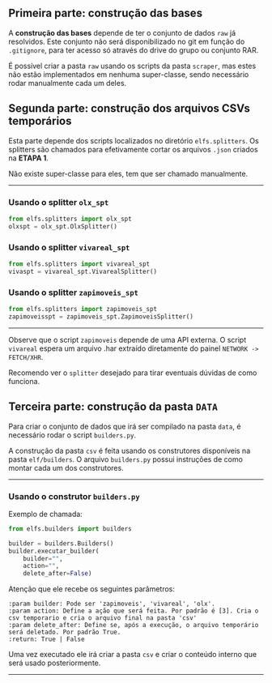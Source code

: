 ## Primeira parte: construção das bases
A **construção das bases** depende de ter o conjunto de dados ```raw``` já resolvidos. Este conjunto não será disponibilizado no git em função do ```.gitignore```, para ter acesso só através do drive do grupo ou conjunto RAR.

É possível criar a pasta ```raw``` usando os scripts da pasta ```scraper```, mas estes não estão implementados em nenhuma super-classe, sendo necessário rodar manualmente cada um deles.

## Segunda parte: construção dos arquivos CSVs temporários

Esta parte depende dos scripts localizados no diretório ```elfs.splitters```. Os splitters são chamados para efetivamente cortar os arquivos ```.json``` criados na **ETAPA 1**.

Não existe super-classe para eles, tem que ser chamado manualmente.

---
### Usando o splitter ```olx_spt```
```python
from elfs.splitters import olx_spt
olxspt = olx_spt.OlxSplitter()
```

### Usando o splitter ```vivareal_spt```
```python
from elfs.splitters import vivareal_spt
vivaspt = vivareal_spt.VivarealSplitter()
```

### Usando o splitter ```zapimoveis_spt```
```python
from elfs.splitters import zapimoveis_spt
zapimoveisspt = zapimoveis_spt.ZapimoveisSplitter()
```
---

Observe que o script ```zapimoveis``` depende de uma API externa. O script ```vivareal``` espera um arquivo .har extraído diretamente do painel ```NETWORK -> FETCH/XHR```.

Recomendo ver o ```splitter``` desejado para tirar eventuais dúvidas de como funciona.

## Terceira parte: construção da pasta ```DATA```

Para criar o conjunto de dados que irá ser compilado na pasta ```data```, é necessário rodar o script ```builders.py```.

A construção da pasta ```csv``` é feita usando os construtores disponíveis na pasta ```elf/builders```. O arquivo ```builders.py``` possui instruções de como montar cada um dos construtores.

---

### Usando o construtor ```builders.py```

Exemplo de chamada:
```python
from elfs.builders import builders

builder = builders.Builders()
builder.executar_builder(
    builder="",
    action="",
    delete_after=False)
```

Atenção que ele recebe os seguintes parâmetros:
```
:param builder: Pode ser 'zapimoveis', 'vivareal', 'olx'.
:param action: Define a ação que será feita. Por padrão é [3]. Cria o csv temporario e cria o arquivo final na pasta 'csv'
:param delete_after: Define se, após a execução, o arquivo temporário será deletado. Por padrão True.
:return: True | False
```

Uma vez executado ele irá criar a pasta ```csv``` e criar o conteúdo interno que será usado posteriormente.

---